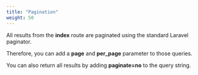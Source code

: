 ```yaml
---
title: "Pagination"
weight: 50
---
```

All results from the **index** route are paginated using the standard Laravel paginator.

Therefore, you can add a **page** and **per_page** parameter to those queries.

You can also return all results by adding **paginate=no** to the query string.

